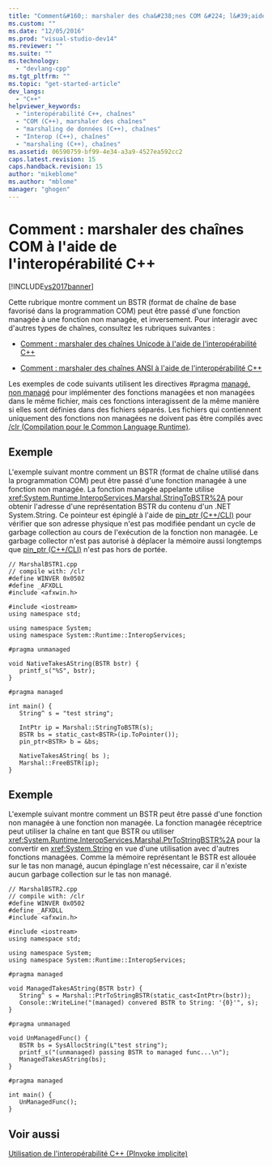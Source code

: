 ```yaml
---
title: "Comment&#160;: marshaler des cha&#238;nes COM &#224; l&#39;aide de l&#39;interop&#233;rabilit&#233;&#160;C++ | Microsoft Docs"
ms.custom: ""
ms.date: "12/05/2016"
ms.prod: "visual-studio-dev14"
ms.reviewer: ""
ms.suite: ""
ms.technology: 
  - "devlang-cpp"
ms.tgt_pltfrm: ""
ms.topic: "get-started-article"
dev_langs: 
  - "C++"
helpviewer_keywords: 
  - "interopérabilité C++, chaînes"
  - "COM (C++), marshaler des chaînes"
  - "marshaling de données (C++), chaînes"
  - "Interop (C++), chaînes"
  - "marshaling (C++), chaînes"
ms.assetid: 06590759-bf99-4e34-a3a9-4527ea592cc2
caps.latest.revision: 15
caps.handback.revision: 15
author: "mikeblome"
ms.author: "mblome"
manager: "ghogen"
---
```

# Comment&#160;: marshaler des cha&#238;nes COM &#224; l&#39;aide de l&#39;interop&#233;rabilit&#233;&#160;C++
[!INCLUDE[vs2017banner](../assembler/inline/includes/vs2017banner.md)]

Cette rubrique montre comment un BSTR \(format de chaîne de base favorisé dans la programmation COM\) peut être passé d'une fonction managée à une fonction non managée, et inversement.  Pour interagir avec d'autres types de chaînes, consultez les rubriques suivantes :  
  
-   [Comment : marshaler des chaînes Unicode à l'aide de l'interopérabilité C\+\+](../dotnet/how-to-marshal-unicode-strings-using-cpp-interop.md)  
  
-   [Comment : marshaler des chaînes ANSI à l'aide de l'interopérabilité C\+\+](../dotnet/how-to-marshal-ansi-strings-using-cpp-interop.md)  
  
 Les exemples de code suivants utilisent les directives \#pragma [managé, non managé](../preprocessor/managed-unmanaged.md) pour implémenter des fonctions managées et non managées dans le même fichier, mais ces fonctions interagissent de la même manière si elles sont définies dans des fichiers séparés.  Les fichiers qui contiennent uniquement des fonctions non managées ne doivent pas être compilés avec [\/clr \(Compilation pour le Common Language Runtime\)](../build/reference/clr-common-language-runtime-compilation.md).  
  
## Exemple  
 L'exemple suivant montre comment un BSTR \(format de chaîne utilisé dans la programmation COM\) peut être passé d'une fonction managée à une fonction non managée.  La fonction managée appelante utilise <xref:System.Runtime.InteropServices.Marshal.StringToBSTR%2A> pour obtenir l'adresse d'une représentation BSTR du contenu d'un .NET System.String.  Ce pointeur est épinglé à l'aide de [pin\_ptr \(C\+\+\/CLI\)](../windows/pin-ptr-cpp-cli.md) pour vérifier que son adresse physique n'est pas modifiée pendant un cycle de garbage collection au cours de l'exécution de la fonction non managée.  Le garbage collector n'est pas autorisé à déplacer la mémoire aussi longtemps que [pin\_ptr \(C\+\+\/CLI\)](../windows/pin-ptr-cpp-cli.md) n'est pas hors de portée.  
  
```  
// MarshalBSTR1.cpp  
// compile with: /clr  
#define WINVER 0x0502  
#define _AFXDLL  
#include <afxwin.h>  
  
#include <iostream>  
using namespace std;  
  
using namespace System;  
using namespace System::Runtime::InteropServices;  
  
#pragma unmanaged  
  
void NativeTakesAString(BSTR bstr) {  
   printf_s("%S", bstr);  
}  
  
#pragma managed  
  
int main() {  
   String^ s = "test string";  
  
   IntPtr ip = Marshal::StringToBSTR(s);  
   BSTR bs = static_cast<BSTR>(ip.ToPointer());  
   pin_ptr<BSTR> b = &bs;  
  
   NativeTakesAString( bs );  
   Marshal::FreeBSTR(ip);  
}  
```  
  
## Exemple  
 L'exemple suivant montre comment un BSTR peut être passé d'une fonction non managée à une fonction non managée.  La fonction managée réceptrice peut utiliser la chaîne en tant que BSTR ou utiliser <xref:System.Runtime.InteropServices.Marshal.PtrToStringBSTR%2A> pour la convertir en <xref:System.String> en vue d'une utilisation avec d'autres fonctions managées.  Comme la mémoire représentant le BSTR est allouée sur le tas non managé, aucun épinglage n'est nécessaire, car il n'existe aucun garbage collection sur le tas non managé.  
  
```  
// MarshalBSTR2.cpp  
// compile with: /clr  
#define WINVER 0x0502  
#define _AFXDLL  
#include <afxwin.h>  
  
#include <iostream>  
using namespace std;  
  
using namespace System;  
using namespace System::Runtime::InteropServices;  
  
#pragma managed  
  
void ManagedTakesAString(BSTR bstr) {  
   String^ s = Marshal::PtrToStringBSTR(static_cast<IntPtr>(bstr));  
   Console::WriteLine("(managed) convered BSTR to String: '{0}'", s);  
}  
  
#pragma unmanaged  
  
void UnManagedFunc() {  
   BSTR bs = SysAllocString(L"test string");  
   printf_s("(unmanaged) passing BSTR to managed func...\n");  
   ManagedTakesAString(bs);  
}  
  
#pragma managed  
  
int main() {  
   UnManagedFunc();  
}  
```  
  
## Voir aussi  
 [Utilisation de l'interopérabilité C\+\+ \(PInvoke implicite\)](../dotnet/using-cpp-interop-implicit-pinvoke.md)
